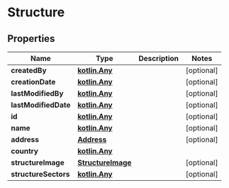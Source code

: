 # Structure

## Properties
Name | Type | Description | Notes
------------ | ------------- | ------------- | -------------
**createdBy** | [**kotlin.Any**](.md) |  |  [optional]
**creationDate** | [**kotlin.Any**](.md) |  |  [optional]
**lastModifiedBy** | [**kotlin.Any**](.md) |  |  [optional]
**lastModifiedDate** | [**kotlin.Any**](.md) |  |  [optional]
**id** | [**kotlin.Any**](.md) |  |  [optional]
**name** | [**kotlin.Any**](.md) |  |  [optional]
**address** | [**Address**](Address.md) |  |  [optional]
**country** | [**kotlin.Any**](.md) |  | 
**structureImage** | [**StructureImage**](StructureImage.md) |  |  [optional]
**structureSectors** | [**kotlin.Any**](.md) |  |  [optional]
